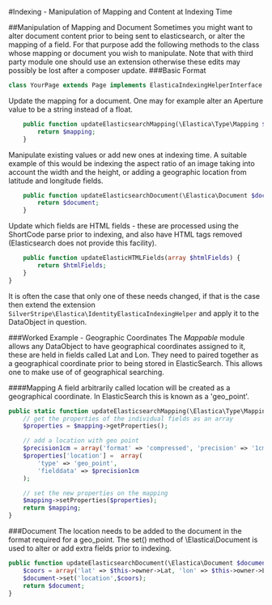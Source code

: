 #Indexing - Manipulation of Mapping and Content at Indexing Time

##Manipulation of Mapping and Document
Sometimes you might want to alter document content prior to being sent to elasticsearch,
or alter the mapping of a field.  For that purpose add the following methods to the class whose
mapping or document you wish to manipulate.  Note that with third party module one should use an
extension otherwise these edits may possibly be lost after a composer update.
###Basic Format

```php
class YourPage extends Page implements ElasticaIndexingHelperInterface {
```
Update the mapping for a document.  One may for example alter an Aperture value
to be a string instead of a float.
```php
	public function updateElasticsearchMapping(\Elastica\Type\Mapping $mapping) {
		return $mapping;
	}

```
Manipulate existing values or add new ones at indexing time.  A suitable
example of this would be indexing the aspect ratio of an image taking into
account the width and the height, or adding a geographic location from
latitude and longitude fields.
```php
	public function updateElasticsearchDocument(\Elastica\Document $document) {
		return $document;
	}

```
Update which fields are HTML fields - these are processed using the ShortCode
parse prior to indexing, and also have HTML tags removed (Elasticsearch does
not provide this facility).
```php
	public function updateElasticHTMLFields(array $htmlFields) {
		return $htmlFields;
	}
}
```

It is often the case that only one of these needs changed, if that is the case
then extend the extension `SilverStripe\Elastica\IdentityElasticaIndexingHelper`
and apply it to the DataObject in question.

###Worked Example - Geographic Coordinates
The _Mappable_ module allows any DataObject to have geographical coordinates
assigned to it, these are held in fields called Lat and Lon.  They need to
paired together as a geographical coordinate prior to being stored in
ElasticSearch.  This allows one to make use of of geographical searching.

####Mapping
A field arbitrarily called location will be created as a geographical
coordinate.  In ElasticSearch this is known as a 'geo_point'.

```php
public static function updateElasticsearchMapping(\Elastica\Type\Mapping $mapping) {
	// get the properties of the individual fields as an array
	$properties = $mapping->getProperties();

	// add a location with geo point
	$precision1cm = array('format' => 'compressed', 'precision' => '1cm');
	$properties['location'] =  array(
		'type' => 'geo_point',
		'fielddata' => $precision1cm
	);

	// set the new properties on the mapping
	$mapping->setProperties($properties);
    return $mapping;
}
```
###Document
The location needs to be added to the document in the format required for a
geo_point.  The set() method of \Elastica\Document is used to alter or add extra
fields prior to indexing.
```php
public function updateElasticsearchDocument(\Elastica\Document $document) {
	$coors = array('lat' => $this->owner->Lat, 'lon' => $this->owner->Lon);
	$document->set('location',$coors);
    return $document;
}
```

